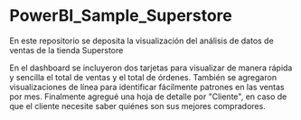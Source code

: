 # PowerBI_Sample_Superstore
En este repositorio se deposita la visualización del análisis de datos de ventas de la tienda Superstore

En el dashboard se incluyeron dos tarjetas para visualizar de
manera rápida y sencilla el total de ventas y el total de órdenes. También se
agregaron visualizaciones de línea para identificar fácilmente patrones en las
ventas por mes. Finalmente agregué una hoja de detalle por "Cliente", en
caso de que el cliente necesite saber quiénes son sus mejores compradores.
